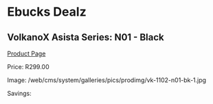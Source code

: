 
# Ebucks Dealz
## VolkanoX Asista Series: N01 - Black
[Product Page](https://www.ebucks.com/web/shop/productSelected.do?prodId=1196479014&catId=714972256)

Price: R299.00

Image: /web/cms/system/galleries/pics/prodimg/vk-1102-n01-bk-1.jpg

Savings: 


	